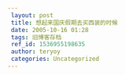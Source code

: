 ```yaml
---
 layout: post
 title: 想起来国庆假期去买西装的时候
 date: 2005-10-16 01:28
 tags: 旧博客存档
 ref_id: 1536955198635
 author: teryoy
 categories: Uncategorized
---
```

